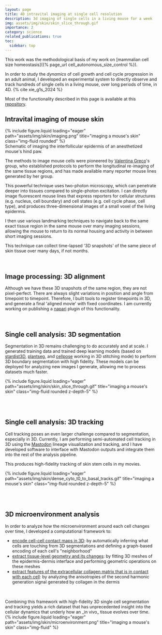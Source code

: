 ```yaml
---
layout: page
title: 4D intravital imaging at single cell resolution
description: 3d imaging of single cells in a living mouse for a week
img: assets/img/skin/skin_slice_through.gif
importance: 2
category: science
related_publications: true
toc:
  sidebar: top
---
```


This work was the methodological basis of my work on [mammalian cell size homeostasis]({% page_url cell_autonomous_size_control %}).

In order to study the _dynamics_ of cell growth and cell cycle progression in an adult animal,
I developed an experimental system to directly observe and track hundreds of single cells in a living mouse,
over long periods of time, in 4D. {% cite xie_g1s_2024 %}

Most of the functionality described in this page is available at this [repository](https://github.com/xies/mouse_skin_size_control).


## Intravital imaging of mouse skin

<div class="container">
  <div class="row justify-content-md-center">
    <div class="col-lg-5">
      {% include figure.liquid loading="eager" path="assets/img/skin/imaging.png" title="imaging a mouse's skin" class="img-fluid rounded" %}
    </div>
  </div>
</div>
<div>
Schematic of imaging the interfollicular epidermis of an anesthetized mouse's hind paw.
</div>

The methods to image mouse cells were pioneered by [Valentina Greco](https://www.grecolab.org/lab-members)'s group,
who established protocols to perform the longitudinal re-imaging of the same tissue regions,
and has made available many reporter mouse lines generated by her group.

This powerful technique uses two-photon microscopy, which can penetrate deeper
into tissues compared to single-photon excitation. I can directly image fluorescent mouse lines that express
reporters for cellular structures (e.g. nucleus, cell boundary) and cell states (e.g.
  cell cycle phase, cell type), and produces three-dimensional images of
  a small voxel of the living epidermis.

I then use various landmarking techniques to navigate back to the same exact tissue region in the same mouse
over many imaging sessions, allowing the mouse to return to its normal housing
and activity in between short imaging sessions.

This technique can collect time-lapsed '3D snapshots' of the same piece of skin tissue
over many days, if not months.
<br>
<br>
<br>

## Image processing: 3D alignment

Although we have these 3D snapshots of the same region, they are not pixel-perfect. There are always
slight variations in position and angle from timepoint to timepoint. Therefore, I built tools
to register timepoints in 3D, and generate a final 'aligned movie' with fixed coordinates. I
am currently working on publishing a [napari](https://napari.org/stable/) plugin of this functionality.
<br>
<br>
<br>

## Single cell analysis: 3D segmentation

Segmentation in 3D remains challenging to do accurately and at scale. I generated
training data and trained deep learning models (based on [stardist3D](https://github.com/stardist/stardist),
[plantseg](https://github.com/kreshuklab/plant-seg), and [cellpose](https://github.com/MouseLand/cellpose) working in 3D stitching mode)
to perform 3D boundary segmentation with high fidelity. These models can be deployed
for analyzing new images I generate, allowing me to process datasets much faster.

<div class="row justify-content-md-center">
  <div class="col-lg-6">
    {% include figure.liquid loading="eager" path="assets/img/skin/skin_slice_through.gif" title="imaging a mouse's skin" class="img-fluid rounded z-depth-5" %}
  </div>
</div>
<br>
<br>
<br>

## Single cell analysis: 3D tracking
Cell tracking poses an even larger challenge compared to segmentation, especially in
3D. Currently, I am performing semi-automated cell tracking in 3D using the
[Mastodon](https://github.com/mastodon-sc) lineage visualization and tracking, and I have
developed software to interface with Mastodon outputs and integrate them into the
rest of the analysis pipeline.

This produces high-fidelity tracking of skin stem cells in my movies.

<div class="container">
  <div class="row justify-content-md-center">
    <div class="col-lg-6">
      {% include figure.liquid loading="eager" path="assets/img/skin/dense_cyto_t0_to_basal_tracks.gif" title="imaging a mouse's skin" class="img-fluid rounded z-depth-5" %}
    </div>
  </div>
</div>
<br>
<br>
<br>

## 3D microenvironment analysis
In order to analyze how the microenvironment around each cell changes over time,
I developed a computational framework to:
- <u>encode cell-cell contact maps in 3D</u>: by automatically inferring what cells
are touching from 3D segmentations and defining a graph-based encoding of each cell's "neighborhood"
- <u>extract tissue-level geometry and its changes</u>: by fitting 3D meshes of the epidermis-dermis interface
   and performing geometric operations on these meshes
- <u>extract features of the extracellular collagen matrix that is in contact with each cell</u>:
by analyzing the anisotropies of the second harmonic generation signal generated by collagen in the dermis
<br>
<br>
Combining this framework with high-fidelity 3D single cell segmentation and tracking yields
a rich dataset that has unprecedented insight into the cellular dynamics that underly
how an _in vivo_ tissue evolves over time.

<div class="container">
  <div class="row justify-content-md-center">
    <div class="col-lg-8">
      {% include figure.liquid loading="eager" path="assets/img/skin/microenvironment.png" title="imaging a mouse's skin" class="img-fluid" %}
    </div>
  </div>
</div>
<br>
<br>
<br>
<br>
